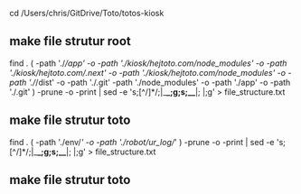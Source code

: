 cd /Users/chris/GitDrive/Toto/totos-kiosk

## make file strutur root

find . \( -path './_/app' -o -path './kiosk/hejtoto.com/node_modules' -o -path './kiosk/hejtoto.com/.next' -o -path './kiosk/hejtoto.com/node_modules' -o -path './_/dist' -o -path './.git' -path './node_modules' -o -path './app' -o -path './.git' \) -prune -o -print | sed -e 's;[^/]\*/;|\_**\_;g;s;\_\_**|; |;g' > file_structure.txt

## make file strutur toto

find . \( -path './env/_' -o -path './robot/ur_log/_' \) -prune -o -print | sed -e 's;[^/]\*/;|\_**\_;g;s;\_\_**|; |;g' > file_structure.txt

## make file strutur toto

